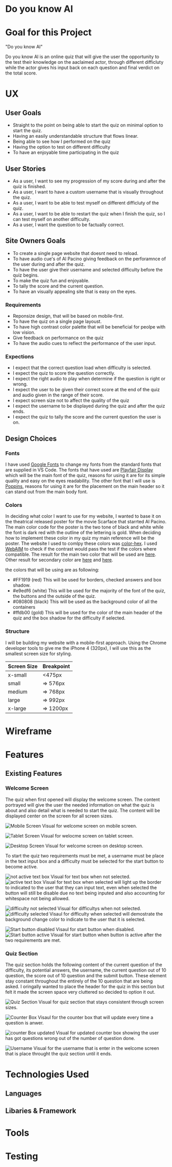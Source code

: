 # Do you know Al

# Goal for this Project
 "Do you know Al"

 Do you know Al is an online quiz that will give the user the opportunity to the test their knowledge on the aaclaimed actor, through different difficluty while the actor gives his input back on each question and final verdict on the total score.

# UX

## User Goals
* Straight to the point on being able to start the quiz on minimal option to start the quiz.
* Having an easily understandable structure that flows linear.
* Being able to see how I performed on the quiz
* Having the option to test on different difficulty 
* To have an enjoyable time participating in the quiz

## User Stories
* As a user, I want to see my progression of my score during and after the quiz is finished.
* As a user, I want to have a custom username that is visually throughout the quiz.
* As a user, I want to be able to test myself on different difficluty of the quiz.
* As a user, I want to be able to restart the quiz when I finish the quiz, so I can test myself on another difficulty.
* As a user, I want the question to be factually correct.

## Site Owners Goals
* To create a single page website that doesnt need to reload.
* To have audio cue's of Al Pacino giving feedback on the perforamnce of the user during and after the quiz.
* To have the user give their username and selected difficulty before the quiz begins.
* To make the quiz fun and enjoyable.
* To tally the score and the current question.
* To have an visually appealing site that is easy on the eyes.

### Requirements
* Reponsize design, that will be based on mobile-first.
* To have the quiz on a single page layoust.
* To have high contrast color palette that will be beneficial for peolpe with low vision. 
* Give feedback on performance on the quiz
* To have the audio cues to reflect the performance of the user input.

### Expections
* I expect that the correct question load when difficulty is selected.
* I expect the quiz to score the question correctly.
* I expect the right audio to play when determine if the question is right or wrong.
* I expect the user to be given their correct score at the end of the quiz and audio given in the range of their score.
* I expect screen size not to affect the quality of the quiz
* I expect the username to be displayed during the quiz and after the quiz ends.
* I expect the quiz to tally the score and the current question the user is on.

## Design Choices

### Fonts
I have used [Google Fonts](https://fonts.google.com/ "Google Fonts") to change my fonts from the standard fonts that are supplied in VS Code. The fonts that have used are [Playfair Display](https://fonts.google.com/specimen/Playfair+Display?query=playfair) which will be the main font of the quiz, reasons for using it are for its simple quality and easy on the eyes readability. The other font that I will use is [Poppins](https://fonts.google.com/specimen/Poppins?query=poppins), reasons for using it are for the placement on the main header so it can stand out from the main body font.
### Colors
In deciding what color I want to use for my website, I wanted to base it on the theatrical released poster for the movie Scarface that starrted Al Pacino. The main color code for the poster is the two tone of black and white while the font is dark red with the outline of the lettering is gold. When deciding how to implement these color in my quiz my main reference will be the poster. The website I used to comlpy these colors was [color-hex](https://www.color-hex.com/). I used [WebAIM](https://webaim.org/) to check if the contrast would pass the test if the colors where compatible. The result for the main two color that will be used are [here](wireframe/contrast-checker-1.png). Other result for secondary color are [here](wireframe/contrast-checker.png) and [here](wireframe/contrast-checker-2.png).

the colors that will be using are as following:
* #FF1919 (red) This will be used for borders, checked answers and box shadow. 
* #e9edf6 (white) This will be used for the majority of the font of the quiz, the buttons and the outside of the quiz.
* #080808 (black) This will be used as the background color of all the containers 
* #ffdb00 (gold) This will be used for the color of the main header of the quiz and the box shadow for the difficulty if selected.   
### Structure
I will be building my website with a mobile-first approach. Using the Chrome developer tools to give me the iPhone 4 (320px), I will use this as the smallest screen size for styling.

| Screen Size | Breakpoint |
| ----------- | ---------- |
| x-small     | <475px     |
| small       | => 576px   |
| medium      | => 768px   |
| large       | => 992px   |
| x-large     | => 1200px  |
# Wireframe

# Features

## Existing Features

### Welcome Screen
The quiz when first opened will display the welcome screen. The content portrayed will give the user the needed information on what the quiz is about and also detail what is needed to start the quiz. The content will be displayed center on the screen for all screen sizes.

![Mobile Screen](wireframe/welcome-screen%20mobile.png)
Visual for welcome screen on mobile screen.

![Tablet Screen](wireframe/welcome-screen%20tablet.png)
Visual for welocme screen on tablet screen.

![Desktop Screen](wireframe/welcome-screen%20desktop.png)
Visual for welcome screen on desktop screen.

To start the quiz two requirements must be met, a username must be place in the text input box and a difficulty must be selected for the start button to become active.

![not active text box](wireframe/text-box%20not%20active.png)
Visual for text box when not selected.
![active text box](wireframe/text-box%20active.png)
Visual for text box when selected will light up the border to indicated to the user that they can input text, even when selected the button will still be disable due no text being inputed and also accounting for whitespace not being allowed.

![difficulty not selected](wireframe/difficulty%20not%20selected.png)
Visual for difficultys when not selected.
![difficulty selected](wireframe/difficulty%20selected.png)
Visaul for difficulty when selected will demostrate the background change color to indicate to the user that it is selected.

![Start button disabled](wireframe/start-button-disabled.png)
Visaul for start button when disabled.
![Start button active](wireframe/start-button-active.png)
Visual for start button when button is active after the two requirements are met.

### Quiz Section
The quiz section holds the following content of the current question of the difficulty, its potential answers, the username, the current question out of 10 question, the score out of 10 question and the submit button. These element stay constant throughout the entirely of the 10 question that are being asked. I oringally wanted to place the header for the quiz in this section but felt it made the screen space very cluttered so decided to option it out. 

![Quiz Section](wireframe/quiz-section.png)
Visual for quiz section that stays consistent through screen sizes.

![Counter Box](wireframe/counterbox.png)
Visaul for the counter box that will update every time a question is anwer.

![counter Box updated](wireframe/updated%20counter%20box.png)
Visual for updated counter box showing the user has got questions wrong out of the number of question done.

![Username](wireframe/username-quizsection.png)
Visual for the username that is enter in the welcome screen that is place throught the quiz section until it ends.


# Technologies Used

## Languages

## Libaries & Framework

# Tools

# Testing 
